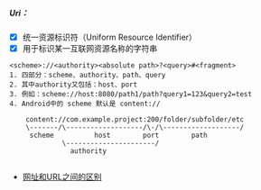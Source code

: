 
##### Uri：
 - [x] 统一资源标识符（Uniform Resource Identifier）
 - [x] 用于标识某一互联网资源名称的字符串
```
<scheme>://<authority><absolute path>?<query>#<fragment>
1. 四部分：scheme、authority、path、query
2. 其中authority又包括：host、port
3. 例如：scheme://host:8080/path1/path?query1=123&query2=test
4. Android中的 scheme 默认是 content://

    content://com.example.project:200/folder/subfolder/etc
    \-------/\-------------------/\-/\-------------------/
     scheme          host        port        path
             \----------------------/
               authority  
               
```
- [网址和URL之间的区别](https://baijiahao.baidu.com/s?id=1591884958560949588&wfr=spider&for=pc)